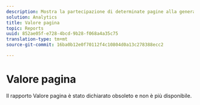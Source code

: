 ```yaml
---
description: Mostra la partecipazione di determinate pagine alla generazione dei ricavi.
solution: Analytics
title: Valore pagina
topic: Reports
uuid: 852ae05f-e728-4bcd-9b28-f068a4a35c75
translation-type: tm+mt
source-git-commit: 16ba0b12e0f70112f4c10804d0a13c278388ecc2

---
```



# Valore pagina

Il rapporto Valore pagina è stato dichiarato obsoleto e non è più disponibile.

